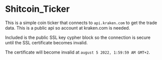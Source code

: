 # Shitcoin_Ticker

This is a simple coin ticker that connects to `api.kraken.com` to get the trade data. This is a public api so account at kraken.com is needed.

Included is the public SSL key cypher block so the connection is secure until the SSL certificate becomes invalid.

The certificate will become invalid at `august 5 2022, 1:59:59 AM GMT+2`.
